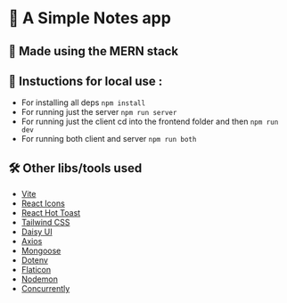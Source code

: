 # 📝 A Simple Notes app

## 📒  Made using the MERN stack 

## 📃 Instuctions for local use :
- For installing all deps `npm install`
- For running just the server `npm run server`
- For running just the client cd into the frontend folder and then `npm run dev`
- For running both client and server `npm run both`

## 🛠️ Other libs/tools used 
- [Vite](https://vitejs.dev/)
- [React Icons](https://react-icons.github.io/react-icons/)
- [React Hot Toast](https://react-hot-toast.com/)
- [Tailwind CSS](https://tailwindcss.com/)
- [Daisy UI](https://daisyui.com/)
- [Axios](https://axios-http.com/)
- [Mongoose](https://mongoosejs.com/)
- [Dotenv](https://www.npmjs.com/package/dotenv)
- [Flaticon](https://www.flaticon.com/)
- [Nodemon](https://nodemon.io/)
- [Concurrently](https://github.com/open-cli-tools/concurrently)
